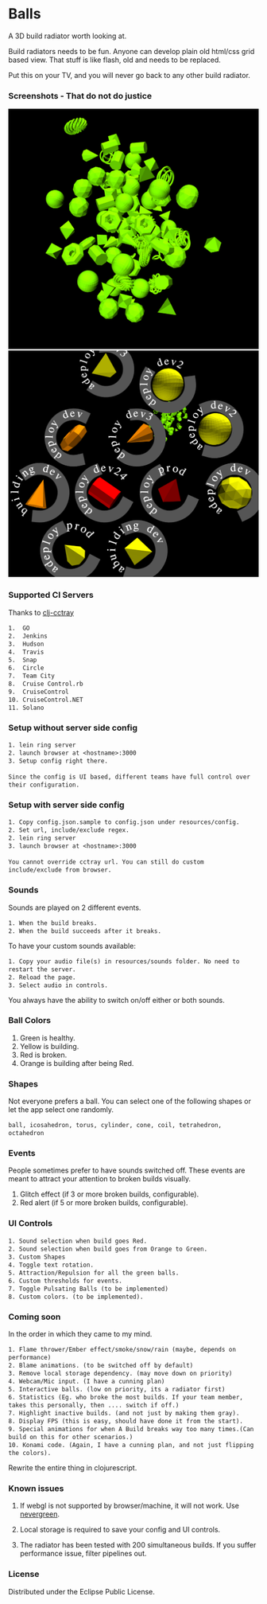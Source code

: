 # Balls

A 3D build radiator worth looking at.

Build radiators needs to be fun. Anyone can develop plain old html/css grid based view.
That stuff is like flash, old and needs to be replaced.

Put this on your TV, and you will never go back to any other build radiator.

### Screenshots - That do not do justice

![Green balls](docs/all-green-balls.png)
![Building balls](docs/balls-building.png)

### Supported CI Servers

Thanks to [clj-cctray](https://github.com/build-canaries/clj-cctray)

	1.  GO
	2.  Jenkins
	3.  Hudson
	4.  Travis
	5.  Snap
	6.  Circle
	7.  Team City
	8.  Cruise Control.rb
	9.  CruiseControl
	10. CruiseControl.NET
	11. Solano

### Setup without server side config

	1. lein ring server
	2. launch browser at <hostname>:3000
	3. Setup config right there.

	Since the config is UI based, different teams have full control over their configuration.

### Setup with server side config

	1. Copy config.json.sample to config.json under resources/config.
	2. Set url, include/exclude regex.
	2. lein ring server
	3. launch browser at <hostname>:3000

	You cannot override cctray url. You can still do custom include/exclude from browser.

### Sounds

Sounds are played on 2 different events.

	1. When the build breaks.
	2. When the build succeeds after it breaks.

To have your custom sounds available:

	1. Copy your audio file(s) in resources/sounds folder. No need to restart the server.
	2. Reload the page.
	3. Select audio in controls.

You always have the ability to switch on/off either or both sounds.

### Ball Colors

1. Green is healthy.
2. Yellow is building.
3. Red is broken.
4. Orange is building after being Red.

### Shapes

Not everyone prefers a ball. You can select one of the following shapes or let the app select one randomly.

	ball, icosahedron, torus, cylinder, cone, coil, tetrahedron, octahedron

### Events
People sometimes prefer to have sounds switched off.
These events are meant to attract your attention to broken builds visually.

1. Glitch effect (if 3 or more broken builds, configurable).
2. Red alert (if 5 or more broken builds, configurable).

### UI Controls

	1. Sound selection when build goes Red.
	2. Sound selection when build goes from Orange to Green.
	3. Custom Shapes
	4. Toggle text rotation.
	5. Attraction/Repulsion for all the green balls.
	6. Custom thresholds for events.
	7. Toggle Pulsating Balls (to be implemented)
	8. Custom colors. (to be implemented).

### Coming soon

In the order in which they came to my mind.

	1. Flame thrower/Ember effect/smoke/snow/rain (maybe, depends on performance)
	2. Blame animations. (to be switched off by default)
	3. Remove local storage dependency. (may move down on priority)
	4. Webcam/Mic input. (I have a cunning plan)
	5. Interactive balls. (low on priority, its a radiator first)
	6. Statistics (Eg. who broke the most builds. If your team member, takes this personally, then .... switch if off.)
	7. Highlight inactive builds. (and not just by making them gray).
	8. Display FPS (this is easy, should have done it from the start).
	9. Special animations for when A Build breaks way too many times.(Can build on this for other scenarios.)
	10. Konami code. (Again, I have a cunning plan, and not just flipping the colors).

Rewrite the entire thing in clojurescript.

### Known issues

1. If webgl is not supported by browser/machine, it will not work.
   Use [nevergreen](https://github.com/build-canaries/nevergreen).

2. Local storage is required to save your config and UI controls.

3. The radiator has been tested with 200 simultaneous builds.
   If you suffer performance issue, filter pipelines out.


### License

Distributed under the Eclipse Public License.
